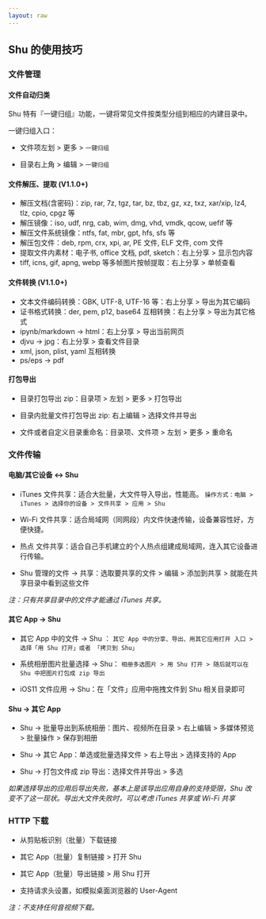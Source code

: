 ```yaml
---
layout: raw
---
```


## Shu 的使用技巧

### 文件管理

#### 文件自动归类

Shu 特有『一键归组』功能，一键将常见文件按类型分组到相应的内建目录中。

一键归组入口：

* 文件项左划 > 更多 > `一键归组`

* 目录右上角 > 编辑 > `一键归组`


#### 文件解压、提取 (V1.1.0+)

* 解压文档(含密码)：zip, rar, 7z, tgz, tar, bz, tbz, gz, xz, txz, xar/xip, lz4, tlz, cpio, cpgz 等
* 解压镜像：iso, udf, nrg, cab, wim, dmg, vhd, vmdk, qcow, uefif 等
* 解压文件系统镜像：ntfs, fat, mbr, gpt, hfs, sfs 等
* 解压包文件：deb, rpm, crx, xpi, ar, PE 文件, ELF 文件, com 文件
* 提取文件内素材：电子书, office 文档, pdf, sketch：右上分享 > 显示包内容
* tiff, icns, gif, apng, webp 等多帧图片按帧提取：右上分享 > 单帧查看


#### 文件转换 (V1.1.0+)

* 文本文件编码转换：GBK, UTF-8, UTF-16 等：右上分享 > 导出为其它编码
* 证书格式转换：der, pem, p12, base64 互相转换：右上分享 > 导出为其它格式
* ipynb/markdown -> html：右上分享 > 导出当前网页
* djvu -> jpg：右上分享 > 查看文件目录
* xml, json, plist, yaml 互相转换
* ps/eps -> pdf


#### 打包导出

* 目录打包导出 zip：目录项 > 左划 > 更多 > 打包导出

* 目录内批量文件打包导出 zip: 右上编辑 > 选择文件并导出

* 文件或者自定义目录重命名：目录项、文件项 > 左划 > 更多 > 重命名


### 文件传输

#### 电脑/其它设备 <-> Shu

* iTunes 文件共享：适合大批量，大文件导入导出，性能高。
`操作方式：电脑 > iTunes > 选择你的设备 > 文件共享 > 应用 > Shu`

* Wi-Fi 文件共享：适合局域网（同网段）内文件快速传输，设备兼容性好，方便快捷。

* 热点 文件共享：适合自己手机建立的个人热点组建成局域网，连入其它设备进行传输。

* Shu 管理的文件 -> 共享：选取要共享的文件 > 编辑 > 添加到共享 > 就能在共享目录中看到这些文件

*注：只有共享目录中的文件才能通过 iTunes 共享。*


#### 其它 App -> Shu

* 其它 App 中的文件 -> Shu ：
`其它 App 中的分享、导出、用其它应用打开 入口 > 选择「用 Shu 打开」或者 「拷贝到 Shu」`

* 系统相册图片批量选择 -> Shu：
`相册多选图片 > 用 Shu 打开 > 随后就可以在 Shu 中把图片打包成 zip 导出`

* iOS11 文件应用 -> Shu：在「文件」应用中拖拽文件到 Shu 相关目录即可

#### Shu -> 其它 App

* Shu -> 批量导出到系统相册：图片、视频所在目录 > 右上编辑 > 多媒体预览 > 批量操作 > 保存到相册

* Shu -> 其它 App：单选或批量选择文件 > 右上导出 > 选择支持的 App

* Shu -> 打包文件成 zip 导出：选择文件并导出 > 多选


*如果选择导出的应用后导出失败，基本上是该导出应用自身的支持受限，Shu 改变不了这一现状。导出大文件失败时，可以考虑 iTunes 共享或 Wi-Fi 共享*



### HTTP 下载

* 从剪贴板识别（批量）下载链接

* 其它 App（批量）复制链接 > 打开 Shu

* 其它 App（批量）导出链接 > 用 Shu 打开

* 支持请求头设置，如模拟桌面浏览器的 User-Agent

*注：不支持任何音视频下载。*




